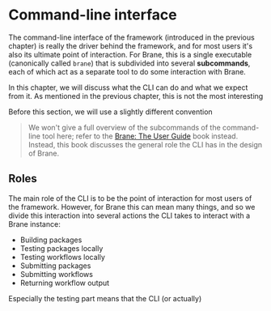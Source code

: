 # Command-line interface
The command-line interface of the framework (introduced in the previous chapter) is really the driver behind the framework, and for most users it's also its ultimate point of interaction. For Brane, this is a single executable (canonically called `brane`) that is subdivided into several **subcommands**, each of which act as a separate tool to do some interaction with Brane.

In this chapter, we will discuss what the CLI can do and what we expect from it. As mentioned in the previous chapter, this is not the most interesting 

Before  this section, we will use a slightly different convention 

> We won't give a full overview of the subcommands of the command-line tool here; refer to the [Brane: The User Guide](http://server.timinc/nl/brane/TODO) book instead. Instead, this book discusses the general role the CLI has in the design of Brane.

## Roles
The main role of the CLI is to be the point of interaction for most users of the framework. However, for Brane this can mean many things, and so we divide this interaction into several actions the CLI takes to interact with a Brane instance:
 - Building packages
 - Testing packages locally
 - Testing workflows locally
 - Submitting packages 
 - Submitting workflows
 - Returning workflow output

Especially the testing part means that the CLI (or actually)
